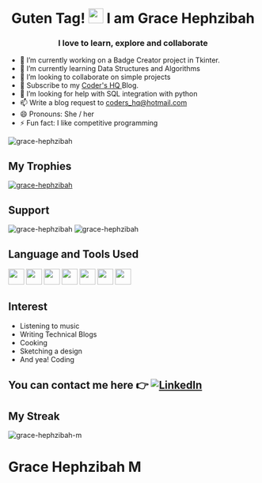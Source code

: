 <!--
**Grace-Hephzibah/Grace-Hephzibah** is a ✨ _special_ ✨ repository because its `README.md` (this file) appears on your GitHub profile.

Here are some ideas to get you started:

- 🔭 I’m currently working on ...
- 🌱 I’m currently learning ...
- 👯 I’m looking to collaborate on ...
- 🤔 I’m looking for help with ...
- 💬 Ask me about ...
- 📫 How to reach me: ...
- 😄 Pronouns: ...
- ⚡ Fun fact: ...
-->
<h1 align="center">Guten Tag! <img src="https://raw.githubusercontent.com/MartinHeinz/MartinHeinz/master/wave.gif" width="30px"> I am Grace Hephzibah </h1>
<h3 align="center">I love to learn, explore and collaborate</h3>

- 🔭 I’m currently working on a Badge Creator project in Tkinter.
- 🌱 I’m currently learning  Data Structures and Algorithms
- 👯 I’m looking to collaborate on simple projects
- 💬 Subscribe to my <a href = "https://codershq.substack.com/p/coming-soon?r=kp4lf&utm_campaign=post&utm_medium=web&utm_source=copy"> Coder's HQ </a> Blog.
- 🤔 I’m looking for help with SQL integration with python
- 📫 Write a blog request to coders_hq@hotmail.com
- 😄 Pronouns: She / her
- ⚡ Fun fact: I like competitive programming

<p align="left"> <img src="https://komarev.com/ghpvc/?username=grace-hephzibah&label=Profile%20views&color=ff69b4&style=plastic" alt="grace-hephzibah" /> </p>

## My Trophies
<p align = "left"> <a href="https://github.com/ryo-ma/github-profile-trophy"><img src="https://github-profile-trophy.vercel.app/?username=grace-hephzibah" alt="grace-hephzibah" /></a> </p>

## Support

<p>
<img src="https://github-readme-stats.vercel.app/api/top-langs?username=grace-hephzibah&show_icons=true&locale=en&layout=compact" alt="grace-hephzibah" />
<img src="https://github-readme-stats.vercel.app/api?username=grace-hephzibah&show_icons=true&locale=en&theme=radical" alt="grace-hephzibah" />
</p>

## Language and Tools Used
<p>
 <img height="32" width="32" src="https://cdn.jsdelivr.net/npm/simple-icons@v3/icons/c.svg" />
<img height="32" width="32" src="https://cdn.jsdelivr.net/npm/simple-icons@3.13.0/icons/cplusplus.svg" />
 <img height="32" width="32" src="https://cdn.jsdelivr.net/npm/simple-icons@3.13.0/icons/java.svg" />
<img height="32" width="32" src="https://cdn.jsdelivr.net/npm/simple-icons@v3/icons/python.svg" />
 <img height="32" width="32" src="https://cdn.jsdelivr.net/npm/simple-icons@v3/icons/html5.svg" />
<img height="32" width="32" src="https://cdn.jsdelivr.net/npm/simple-icons@v3/icons/css3.svg" />
 <img height="32" width="32" src="https://cdn.jsdelivr.net/npm/simple-icons@v3/icons/github.svg" />
 </p>
 
## Interest
- Listening to music
- Writing Technical Blogs
- Cooking
- Sketching a design 
- And yea! Coding

 ## You can contact me here 👉 <a href="https://linkedin.com/in/grace-hephzibah-m-937335204">![LinkedIn](https://img.shields.io/badge/linkedin-%231E77B5.svg?&style=for-the-badge&logo=linkedin&logoColor=white)</a>
 
 ## My Streak 
 <p><img align="center" src="https://github-readme-streak-stats.herokuapp.com/?user=grace-hephzibah" alt="grace-hephzibah-m" /></p>
 
 # Grace Hephzibah M
